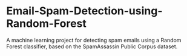 # Email-Spam-Detection-using-Random-Forest
A machine learning project for detecting spam emails using a Random Forest classifier, based on the SpamAssassin Public Corpus dataset.
